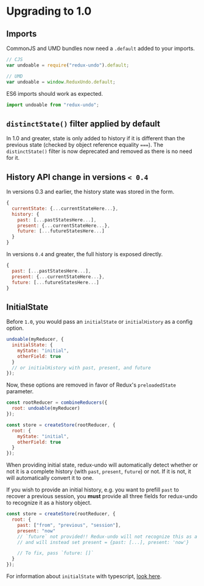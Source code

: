 # Upgrading to 1.0

## Imports

CommonJS and UMD bundles now need a `.default` added to your imports.

```javascript
// CJS
var undoable = require("redux-undo").default;

// UMD
var undoable = window.ReduxUndo.default;
```

ES6 imports should work as expected.

```javascript
import undoable from "redux-undo";
```

## `distinctState()` filter applied by default

In 1.0 and greater, state is only added to history if it is different than the previous state \(checked by object reference equality `===`\). The `distinctState()` filter is now deprecated and removed as there is no need for it.

## History API change in versions `< 0.4`

In versions 0.3 and earlier, the history state was stored in the form.

```javascript
{
  currentState: {...currentStateHere...},
  history: {
    past: [...pastStatesHere...],
    present: {...currentStateHere...},
    future: [...futureStatesHere...]
  }
}
```

In versions `0.4` and greater, the full history is exposed directly.

```javascript
{
  past: [...pastStatesHere...],
  present: {...currentStateHere...},
  future: [...futureStatesHere...]
}
```

## InitialState

Before `1.0`, you would pass an `initialState` or `initialHistory` as a config option.

```javascript
undoable(myReducer, {
  initialState: {
    myState: "initial",
    otherField: true
  }
  // or initialHistory with past, present, and future
});
```

Now, these options are removed in favor of Redux's `preloadedState` parameter.

```javascript
const rootReducer = combineReducers({
  root: undoable(myReducer)
});

const store = createStore(rootReducer, {
  root: {
    myState: "initial",
    otherField: true
  }
});
```

When providing initial state, redux-undo will automatically detect whether or not it is a complete history \(with `past`, `present`, `future`\) or not. If it is not, it will automatically convert it to one.

If you wish to provide an initial history, e.g. you want to prefill `past` to recover a previous session, you **must** provide all three fields for redux-undo to recognize it as a history object.

```javascript
const store = createStore(rootReducer, {
  root: {
    past: ["from", "previous", "session"],
    present: "now"
    // `future` not provided!! Redux-undo will not recognize this as a history
    // and will instead set present = {past: [...], present: 'now'}

    // To fix, pass `future: []`
  }
});
```

For information about `initialState` with typescript, [look here](./working-with-ts.md#typing-initial-state).

